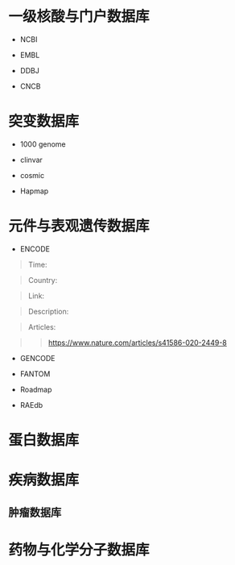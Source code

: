 # 一级核酸与门户数据库

- NCBI


- EMBL


- DDBJ


- CNCB


# 突变数据库

- 1000 genome


- clinvar


- cosmic


- Hapmap




# 元件与表观遗传数据库

- ENCODE

> Time:

> Country:

> Link:

> Description:

> Articles:

>> https://www.nature.com/articles/s41586-020-2449-8
>>


- GENCODE



- FANTOM


- Roadmap


- RAEdb




# 蛋白数据库




# 疾病数据库

## 肿瘤数据库


# 药物与化学分子数据库
